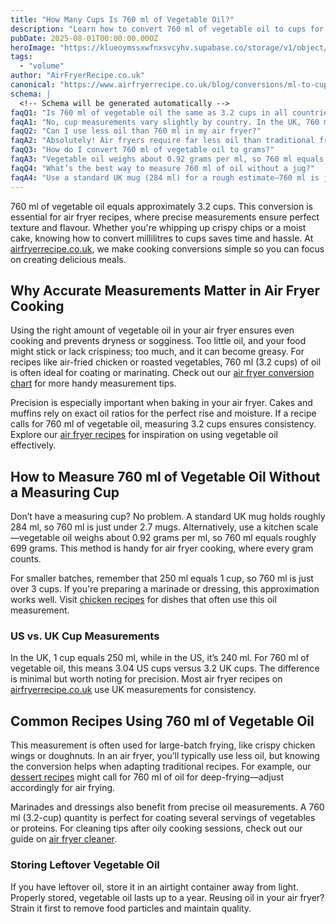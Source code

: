 ```yaml
---
title: "How Many Cups Is 760 ml of Vegetable Oil?"
description: "Learn how to convert 760 ml of vegetable oil to cups for perfect air fryer recipes. Get precise measurements and cooking tips in seconds!"
pubDate: 2025-08-01T00:00:00.000Z
heroImage: "https://klueoymssxwfnxsvcyhv.supabase.co/storage/v1/object/public/Shmucket/how-many-cups-is-760-ml-of-vegetable-oil.webp"
tags:
  - "volume"
author: "AirFryerRecipe.co.uk"
canonical: "https://www.airfryerrecipe.co.uk/blog/conversions/ml-to-cups/how-many-cups-is-760-ml-of-vegetable-oil"
schema: |
  <!-- Schema will be generated automatically -->
faqQ1: "Is 760 ml of vegetable oil the same as 3.2 cups in all countries?"
faqA1: "No, cup measurements vary slightly by country. In the UK, 760 ml equals 3.2 cups (250 ml per cup), while in the US, it’s approximately 3.04 cups (240 ml per cup). For air fryer recipes, stick to your local standard or use weight for precision."
faqQ2: "Can I use less oil than 760 ml in my air fryer?"
faqA2: "Absolutely! Air fryers require far less oil than traditional frying. For most recipes, 1-2 tablespoons of oil suffice. Reserve 760 ml for large batches or recipes needing heavy coating, like certain marinades or deep-fried adaptations."
faqQ3: "How do I convert 760 ml of vegetable oil to grams?"
faqA3: "Vegetable oil weighs about 0.92 grams per ml, so 760 ml equals roughly 699 grams. This conversion is useful for baking or when using a kitchen scale for accuracy in air fryer recipes."
faqQ4: "What’s the best way to measure 760 ml of oil without a jug?"
faqA4: "Use a standard UK mug (284 ml) for a rough estimate—760 ml is just under 2.7 mugs. Alternatively, weigh the oil (699 grams) or use a 250 ml cup measure (3 full cups plus 10 ml). For air fryer cooking, smaller measurements are often more practical."
---
```

<p>760 ml of vegetable oil equals approximately 3.2 cups. This conversion is essential for air fryer recipes, where precise measurements ensure perfect texture and flavour. Whether you're whipping up crispy chips or a moist cake, knowing how to convert millilitres to cups saves time and hassle. At <a href=https://www.airfryerrecipe.co.uk/>airfryerrecipe.co.uk</a>, we make cooking conversions simple so you can focus on creating delicious meals.</p>

<h2>Why Accurate Measurements Matter in Air Fryer Cooking</h2>
<p>Using the right amount of vegetable oil in your air fryer ensures even cooking and prevents dryness or sogginess. Too little oil, and your food might stick or lack crispiness; too much, and it can become greasy. For recipes like air-fried chicken or roasted vegetables, 760 ml (3.2 cups) of oil is often ideal for coating or marinating. Check out our <a href=https://www.airfryerrecipe.co.uk/air-fryer-conversion-chart>air fryer conversion chart</a> for more handy measurement tips.</p>
<p>Precision is especially important when baking in your air fryer. Cakes and muffins rely on exact oil ratios for the perfect rise and moisture. If a recipe calls for 760 ml of vegetable oil, measuring 3.2 cups ensures consistency. Explore our <a href=https://www.airfryerrecipe.co.uk/recipes>air fryer recipes</a> for inspiration on using vegetable oil effectively.</p>

<h2>How to Measure 760 ml of Vegetable Oil Without a Measuring Cup</h2>
<p>Don’t have a measuring cup? No problem. A standard UK mug holds roughly 284 ml, so 760 ml is just under 2.7 mugs. Alternatively, use a kitchen scale—vegetable oil weighs about 0.92 grams per ml, so 760 ml equals roughly 699 grams. This method is handy for air fryer cooking, where every gram counts.</p>
<p>For smaller batches, remember that 250 ml equals 1 cup, so 760 ml is just over 3 cups. If you're preparing a marinade or dressing, this approximation works well. Visit <a href=https://www.airfryerrecipe.co.uk/recipe-category/chicken>chicken recipes</a> for dishes that often use this oil measurement.</p>

<h3>US vs. UK Cup Measurements</h3>
<p>In the UK, 1 cup equals 250 ml, while in the US, it’s 240 ml. For 760 ml of vegetable oil, this means 3.04 US cups versus 3.2 UK cups. The difference is minimal but worth noting for precision. Most air fryer recipes on <a href=https://www.airfryerrecipe.co.uk/>airfryerrecipe.co.uk</a> use UK measurements for consistency.</p>

<h2>Common Recipes Using 760 ml of Vegetable Oil</h2>
<p>This measurement is often used for large-batch frying, like crispy chicken wings or doughnuts. In an air fryer, you’ll typically use less oil, but knowing the conversion helps when adapting traditional recipes. For example, our <a href=https://www.airfryerrecipe.co.uk/recipe-category/dessert>dessert recipes</a> might call for 760 ml of oil for deep-frying—adjust accordingly for air frying.</p>
<p>Marinades and dressings also benefit from precise oil measurements. A 760 ml (3.2-cup) quantity is perfect for coating several servings of vegetables or proteins. For cleaning tips after oily cooking sessions, check out our guide on <a href=https://www.airfryerrecipe.co.uk/air-fryer-cleaner>air fryer cleaner</a>.</p>

<h3>Storing Leftover Vegetable Oil</h3>
<p>If you have leftover oil, store it in an airtight container away from light. Properly stored, vegetable oil lasts up to a year. Reusing oil in your air fryer? Strain it first to remove food particles and maintain quality.</p>
